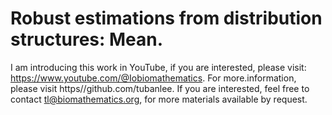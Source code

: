 # Robust estimations from distribution structures: Mean.

I am introducing this work in YouTube, if you are interested, please visit: https://www.youtube.com/@Iobiomathematics. For more.information, please visit https//github.com/tubanlee. If you are interested, feel free to contact tl@biomathematics.org, for more materials available by request. 
